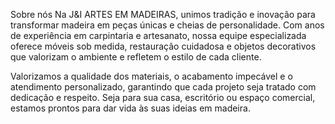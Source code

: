 Sobre nós
Na J&I ARTES EM MADEIRAS, unimos tradição e inovação para transformar madeira em peças únicas e cheias de personalidade. Com anos de experiência em carpintaria e artesanato, nossa equipe especializada oferece móveis sob medida, restauração cuidadosa e objetos decorativos que valorizam o ambiente e refletem o estilo de cada cliente.

Valorizamos a qualidade dos materiais, o acabamento impecável e o atendimento personalizado, garantindo que cada projeto seja tratado com dedicação e respeito. Seja para sua casa, escritório ou espaço comercial, estamos prontos para dar vida às suas ideias em madeira.
